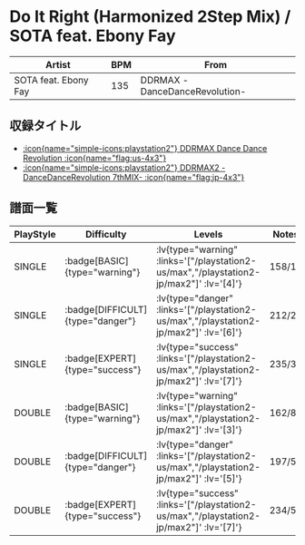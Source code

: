 # Do It Right (Harmonized 2Step Mix) / SOTA feat. Ebony Fay

|Artist|BPM|From|
|------|---|----|
|SOTA feat. Ebony Fay|135|DDRMAX -DanceDanceRevolution-|

## 収録タイトル

- [ :icon{name="simple-icons:playstation2"} DDRMAX Dance Dance Revolution :icon{name="flag:us-4x3"} ](/playstation2-us/max)
- [ :icon{name="simple-icons:playstation2"} DDRMAX2 -DanceDanceRevolution 7thMIX- :icon{name="flag:jp-4x3"} ](/playstation2-jp/max2)

## 譜面一覧

|PlayStyle|Difficulty|Levels|Notes|Movie|
|---------|----------|------|-----|-----|
|SINGLE| :badge[BASIC]{type="warning"} | :lv{type="warning" :links='["/playstation2-us/max","/playstation2-jp/max2"]' :lv='[4]'} |158/14||
|SINGLE| :badge[DIFFICULT]{type="danger"} | :lv{type="danger" :links='["/playstation2-us/max","/playstation2-jp/max2"]' :lv='[6]'} |212/24||
|SINGLE| :badge[EXPERT]{type="success"} | :lv{type="success" :links='["/playstation2-us/max","/playstation2-jp/max2"]' :lv='[7]'} |235/34||
|DOUBLE| :badge[BASIC]{type="warning"} | :lv{type="warning" :links='["/playstation2-us/max","/playstation2-jp/max2"]' :lv='[3]'} |162/8||
|DOUBLE| :badge[DIFFICULT]{type="danger"} | :lv{type="danger" :links='["/playstation2-us/max","/playstation2-jp/max2"]' :lv='[5]'} |197/5||
|DOUBLE| :badge[EXPERT]{type="success"} | :lv{type="success" :links='["/playstation2-us/max","/playstation2-jp/max2"]' :lv='[7]'} |234/5||
